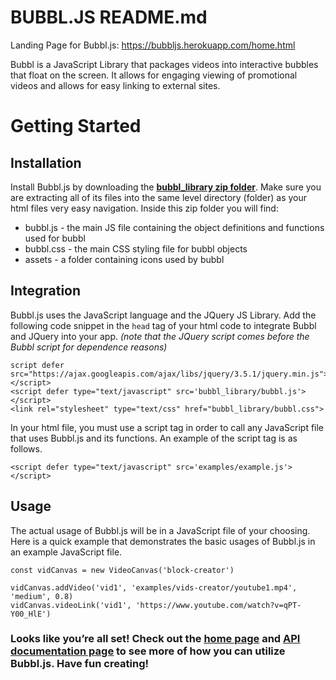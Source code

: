 # BUBBL.JS README.md
Landing Page for Bubbl.js: https://bubbljs.herokuapp.com/home.html

Bubbl is a JavaScript Library that packages videos into interactive bubbles that float on the screen. It allows for engaging viewing of promotional videos and allows for easy linking to external sites.

# Getting Started
## Installation
Install Bubbl.js by downloading the [**<ins>bubbl_library zip folder</ins>**](pub/assets/bubbl_library.zip). Make sure you are extracting all of its files into the same level directory (folder) as your html files very easy navigation. Inside this zip folder you will find:
- bubbl.js - the main JS file containing the object definitions and functions used for bubbl
- bubbl.css - the main CSS styling file for bubbl objects
- assets - a folder containing icons used by bubbl

## Integration
Bubbl.js uses the JavaScript language and the JQuery JS Library.  Add the following code snippet in the `head` tag of your html code to integrate Bubbl and JQuery into your app. _(note that the JQuery script comes before the Bubbl script for dependence reasons)_

```
script defer src="https://ajax.googleapis.com/ajax/libs/jquery/3.5.1/jquery.min.js"></script>
<script defer type="text/javascript" src='bubbl_library/bubbl.js'></script>
<link rel="stylesheet" type="text/css" href="bubbl_library/bubbl.css">
```

In your html file, you must use a script tag in order to call any JavaScript file that uses Bubbl.js and its functions. An example of the script tag is as follows.

```
<script defer type="text/javascript" src='examples/example.js'></script>
```

## Usage
The actual usage of Bubbl.js will be in a JavaScript file of your choosing. Here is a quick example that demonstrates the basic usages of Bubbl.js in an example JavaScript file.

```
const vidCanvas = new VideoCanvas('block-creator')

vidCanvas.addVideo('vid1', 'examples/vids-creator/youtube1.mp4', 'medium', 0.8)
vidCanvas.videoLink('vid1', 'https://www.youtube.com/watch?v=qPT-Y00_HlE')
```

### Looks like you’re all set! Check out the [<ins>home page</ins>](https://bubbljs.herokuapp.com/home.html) and [<ins>API documentation page</ins>](https://bubbljs.herokuapp.com/documentation.html) to see more of how you can utilize Bubbl.js. Have fun creating!
